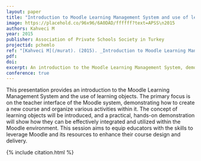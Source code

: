 ```yaml
---
layout: paper
title: "Introduction to Moodle Learning Management System and use of learning objects"
image: https://placehold.co/96x96/6A0DAD/ffffff?text=APSS\n2015
authors: Kahveci M
year: 2015
publisher: Association of Private Schools Society in Turkey
projectid: pchemlo
ref: "[Kahveci M](/murat). (2015). _Introduction to Moodle Learning Management System and use of learning objects_. Paper presented at the Association of Private Schools Society in Turkey. [Workshop]. Kaya Plazzo Hotel, Antalya, Turkey. January 28 - 31, 2015."
pdf:
doi:
excerpt: An introduction to the Moodle Learning Management System, demonstrating how to use learning objects to design and enhance online courses.
conference: true
---
```


This presentation provides an introduction to the Moodle Learning Management System and the use of learning objects. The primary focus is on the teacher interface of the Moodle system, demonstrating how to create a new course and organize various activities within it. The concept of learning objects will be introduced, and a practical, hands-on demonstration will show how they can be effectively integrated and utilized within the Moodle environment. This session aims to equip educators with the skills to leverage Moodle and its resources to enhance their course design and delivery.

{% include citation.html %}